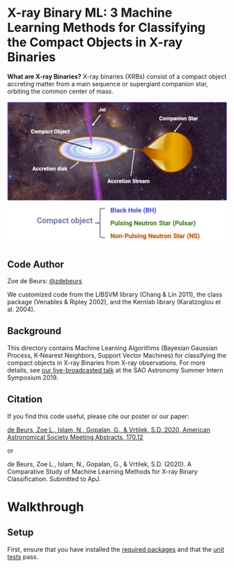 # X-ray Binary ML: 3 Machine Learning Methods for Classifying the Compact Objects in X-ray Binaries

**What are X-ray Binaries?** X-ray  binaries  (XRBs)  consist  of  a  compact  object accreting  matter  from  a  main  sequence  or  supergiant companion  star,  orbiting  the  common  center  of  mass.

![GRS1739 Animation](XRB_visualization.png)

## Code Author

Zoe de Beurs: [@zdebeurs](https://github.com/zdebeurs)

We customized code from the LIBSVM library (Chang & Lin 2011), the class package (Venables & Ripley 2002), and the Kernlab library (Karatzoglou et al. 2004).

## Background

This directory contains Machine Learning Algorithms (Bayesian Gaussian Process,
 K-Nearest Neighbors, Support Vector Machines) for classifying the compact objects
  in X-ray Binaries from X-ray observations. For more details, see [our live-broadcasted talk](https://youtu.be/axwqXh3DeAc) at the SAO Astronomy Summer Intern Symposium 2019. 
  
## Citation

If you find this code useful, please cite our poster or our paper:

[de Beurs, Zoe L., Islam, N., Gopalan, G., & Vrtilek, S.D. 2020, American Astronomical Society Meeting Abstracts, 170.12](https://113qx216in8z1kdeyi404hgf-wpengine.netdna-ssl.com/wp-content/uploads/2020/01/aas235_abstracts.pdf#abs170.12)

or

de Beurs, Zoe L., Islam, N., Gopalan, G., & Vrtilek, S.D. (2020). A Comparative Study of Machine Learning Methods for X-ray Binary Classification. Submitted to ApJ. 

# Walkthrough

## Setup

First, ensure that you have installed the
[required packages](../../README.md#required-packages) and that the
[unit tests](../../README.md#run-unit-tests) pass.

